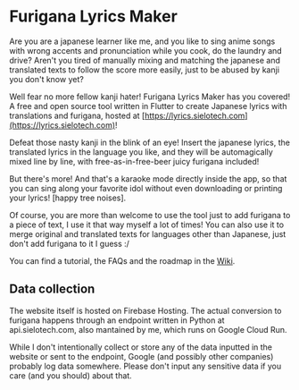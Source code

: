 # **Furigana Lyrics Maker**

Are you are a japanese learner like me, and you like to sing anime songs with wrong accents and pronunciation while you cook, do the laundry and drive?
Aren't you tired of manually mixing and matching the japanese and translated texts to follow the score more easily, just to be abused by kanji you don't know yet?

Well fear no more fellow kanji hater! Furigana Lyrics Maker has you covered!
A free and open source tool written in Flutter to create Japanese lyrics with translations and furigana, hosted at [https://lyrics.sielotech.com](https://lyrics.sielotech.com)!

Defeat those nasty kanji in the blink of an eye! Insert the japanese lyrics, the translated lyrics in the language you like, and they will be automagically mixed line by line, with free-as-in-free-beer juicy furigana included!

But there's more! And that's a karaoke mode directly inside the app, so that you can sing along your favorite idol without even downloading or printing your lyrics! [happy tree noises].

Of course, you are more than welcome to use the tool just to add furigana to a piece of text, I use it that way myself a lot of times! You can also use it to merge original and translated texts for languages other than Japanese, just don't add furigana to it I guess :/

You can find a tutorial, the FAQs and the roadmap in the [Wiki](https://github.com/TheSielo/furigana_lyrics_maker/wiki).

## Data collection
The website itself is hosted on Firebase Hosting.
The actual conversion to furigana happens through an endpoint written in Python at api.sielotech.com, also mantained by me, which runs on Google Cloud Run.

While I don't intentionally collect or store any of the data inputted in the website or sent to the endpoint, Google (and possibly other companies) probably log data somewhere. Please don't input any sensitive data if you care (and you should) about that.